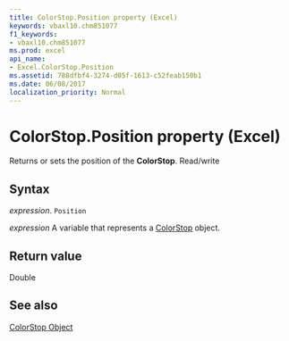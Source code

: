 ```yaml
---
title: ColorStop.Position property (Excel)
keywords: vbaxl10.chm851077
f1_keywords:
- vbaxl10.chm851077
ms.prod: excel
api_name:
- Excel.ColorStop.Position
ms.assetid: 788dfbf4-3274-d05f-1613-c52feab150b1
ms.date: 06/08/2017
localization_priority: Normal
---
```



# ColorStop.Position property (Excel)

Returns or sets the position of the  **ColorStop**. Read/write


## Syntax

_expression_. `Position`

_expression_ A variable that represents a [ColorStop](Excel.ColorStop.md) object.


## Return value

Double


## See also


[ColorStop Object](Excel.ColorStop.md)

